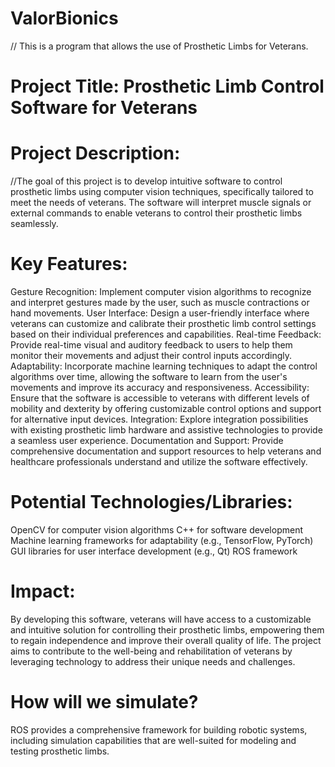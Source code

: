 # ValorBionics
// This is a program that allows the use of Prosthetic Limbs for Veterans.

# Project Title: Prosthetic Limb Control Software for Veterans

# Project Description:
//The goal of this project is to develop intuitive software to control prosthetic limbs using computer vision techniques, specifically tailored to meet the needs of veterans. The software will interpret muscle signals or external commands to enable veterans to control their prosthetic limbs seamlessly.

# Key Features:

Gesture Recognition: Implement computer vision algorithms to recognize and interpret gestures made by the user, such as muscle contractions or hand movements.
User Interface: Design a user-friendly interface where veterans can customize and calibrate their prosthetic limb control settings based on their individual preferences and capabilities.
Real-time Feedback: Provide real-time visual and auditory feedback to users to help them monitor their movements and adjust their control inputs accordingly.
Adaptability: Incorporate machine learning techniques to adapt the control algorithms over time, allowing the software to learn from the user's movements and improve its accuracy and responsiveness.
Accessibility: Ensure that the software is accessible to veterans with different levels of mobility and dexterity by offering customizable control options and support for alternative input devices.
Integration: Explore integration possibilities with existing prosthetic limb hardware and assistive technologies to provide a seamless user experience.
Documentation and Support: Provide comprehensive documentation and support resources to help veterans and healthcare professionals understand and utilize the software effectively.

# Potential Technologies/Libraries:

OpenCV for computer vision algorithms
C++ for software development
Machine learning frameworks for adaptability (e.g., TensorFlow, PyTorch)
GUI libraries for user interface development (e.g., Qt)
ROS framework

# Impact:
By developing this software, veterans will have access to a customizable and intuitive solution for controlling their prosthetic limbs, empowering them to regain independence and improve their overall quality of life. The project aims to contribute to the well-being and rehabilitation of veterans by leveraging technology to address their unique needs and challenges.

# How will we simulate?
ROS provides a comprehensive framework for building robotic systems, including simulation capabilities that are well-suited for modeling and testing prosthetic limbs.
